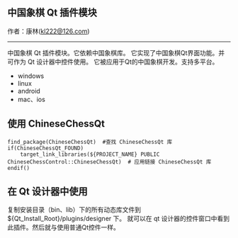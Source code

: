 ## 中国象棋 Qt 插件模块

作者：康林(kl222@126.com)

------------------------------------------------

中国象棋 Qt 插件模块。它依赖中国象棋库。
它实现了中国象棋Qt界面功能。并可作为 Qt 设计器中控件使用。
它被应用于Qt的中国象棋开发。支持多平台。

- windows
- linux
- android
- mac、ios

## 使用 ChineseChessQt 

    find_package(ChineseChessQt)  #查找 ChineseChessQt 库
    if(ChineseChessQt_FOUND)
        target_link_libraries(${PROJECT_NAME} PUBLIC ChineseChessControl::ChineseChessQt)  # 应用链接 ChineseChessQt 库
    endif()

## 在 Qt 设计器中使用
复制安装目录（bin、lib）下的所有动态库文件到 ${Qt_Install_Root}/plugins/designer 下。
就可以在 qt 设计器的控件窗口中看到此插件。然后就与使用普通Qt控件一样。

